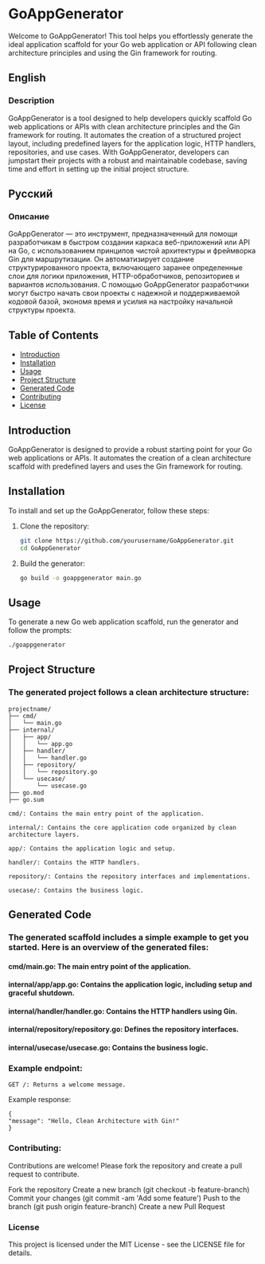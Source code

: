# GoAppGenerator

Welcome to GoAppGenerator! This tool helps you effortlessly generate the ideal application scaffold for your Go web application or API following clean architecture principles and using the Gin framework for routing.

## English
### Description
GoAppGenerator is a tool designed to help developers quickly scaffold Go web applications or APIs with clean architecture principles and the Gin framework for routing. It automates the creation of a structured project layout, including predefined layers for the application logic, HTTP handlers, repositories, and use cases. With GoAppGenerator, developers can jumpstart their projects with a robust and maintainable codebase, saving time and effort in setting up the initial project structure.

## Русский
### Описание
GoAppGenerator — это инструмент, предназначенный для помощи разработчикам в быстром создании каркаса веб-приложений или API на Go, с использованием принципов чистой архитектуры и фреймворка Gin для маршрутизации. Он автоматизирует создание структурированного проекта, включающего заранее определенные слои для логики приложения, HTTP-обработчиков, репозиториев и вариантов использования. С помощью GoAppGenerator разработчики могут быстро начать свои проекты с надежной и поддерживаемой кодовой базой, экономя время и усилия на настройку начальной структуры проекта.
## Table of Contents

- [Introduction](#introduction)
- [Installation](#installation)
- [Usage](#usage)
- [Project Structure](#project-structure)
- [Generated Code](#generated-code)
- [Contributing](#contributing)
- [License](#license)

## Introduction

GoAppGenerator is designed to provide a robust starting point for your Go web applications or APIs. It automates the creation of a clean architecture scaffold with predefined layers and uses the Gin framework for routing.

## Installation

To install and set up the GoAppGenerator, follow these steps:

1. Clone the repository:
    ```sh
    git clone https://github.com/yourusername/GoAppGenerator.git
    cd GoAppGenerator
    ```

2. Build the generator:
    ```sh
    go build -o goappgenerator main.go
    ```

## Usage

To generate a new Go web application scaffold, run the generator and follow the prompts:

```sh
./goappgenerator
```

## Project Structure
### The generated project follows a clean architecture structure:
```
projectname/
├── cmd/
│   └── main.go
├── internal/
│   ├── app/
│   │   └── app.go
│   ├── handler/
│   │   └── handler.go
│   ├── repository/
│   │   └── repository.go
│   └── usecase/
│       └── usecase.go
├── go.mod
├── go.sum
```
```
cmd/: Contains the main entry point of the application.
```
```
internal/: Contains the core application code organized by clean architecture layers.
```
```
app/: Contains the application logic and setup.
```
```
handler/: Contains the HTTP handlers.
```
```
repository/: Contains the repository interfaces and implementations.
```
```
usecase/: Contains the business logic.
```
## Generated Code
### The generated scaffold includes a simple example to get you started. Here is an overview of the generated files:

#### cmd/main.go: The main entry point of the application.
#### internal/app/app.go: Contains the application logic, including setup and graceful shutdown.
#### internal/handler/handler.go: Contains the HTTP handlers using Gin.
#### internal/repository/repository.go: Defines the repository interfaces.
#### internal/usecase/usecase.go: Contains the business logic.

### Example endpoint:
```
GET /: Returns a welcome message.
```
Example response:
```
{
"message": "Hello, Clean Architecture with Gin!"
}
```
### Contributing:

Contributions are welcome! Please fork the repository and create a pull request to contribute.

Fork the repository
Create a new branch (git checkout -b feature-branch)
Commit your changes (git commit -am 'Add some feature')
Push to the branch (git push origin feature-branch)
Create a new Pull Request

### License
This project is licensed under the MIT License - see the LICENSE file for details.